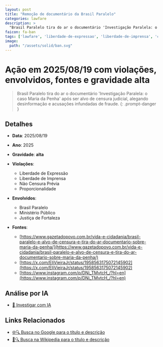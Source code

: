 ```yaml
---
layout: post
title: "Remoção de documentário da Brasil Paralelo"
categories: lawfare
description: > 
  "Brasil Paralelo tira do ar o documentário 'Investigação Paralela: o caso Maria da Penha' após ser alvo de censura judicial, alegando desinformação e acusações infundadas de fraude."
faicon: fa-ban
tags: ['lawfare', 'liberdade-de-expressao', 'liberdade-de-imprensa', 'censura', 'proporcionalidade', 'brasil-paralelo', 'ministerio-publico', 'justica-de-fortaleza', 'gravidade-alta', 'censura', 'documentario', 'maria-da-penha', 'desinformacao']
image:
  path: "/assets/solid/ban.svg"
---
```


# Ação em 2025/08/19 com violações, envolvidos, fontes e gravidade alta

> Brasil Paralelo tira do ar o documentário 'Investigação Paralela: o caso Maria da Penha' após ser alvo de censura judicial, alegando desinformação e acusações infundadas de fraude.
{: .prompt-danger }

## Detalhes
- **Data**: 2025/08/19
- **Ano**: 2025
- **Gravidade**: **alta** <i class="fas fa-ban"></i>

- **Violações**:
  - Liberdade de Expressão
  - Liberdade de Imprensa
  - Não Censura Prévia
  - Proporcionalidade
- **Envolvidos**:
  - Brasil Paralelo
  - Ministério Público
  - Justiça de Fortaleza
- **Fontes**:
  - [https://www.gazetadopovo.com.br/vida-e-cidadania/brasil-paralelo-e-alvo-de-censura-e-tira-do-ar-documentario-sobre-maria-da-penha/](https://www.gazetadopovo.com.br/vida-e-cidadania/brasil-paralelo-e-alvo-de-censura-e-tira-do-ar-documentario-sobre-maria-da-penha/)
  - [https://x.com/EliVieiraJr/status/1958563175072145902](https://x.com/EliVieiraJr/status/1958563175072145902)
  - [https://www.instagram.com/p/DNi_TMvtcH_/?hl=en](https://www.instagram.com/p/DNi_TMvtcH_/?hl=en)

## Análise por IA
- [🤖 Investigar com IA](https://www.perplexity.ai/search?q=%20Remo%C3%A7%C3%A3o%20de%20document%C3%A1rio%20da%20Brasil%20Paralelo%20Brasil%20Paralelo%20tira%20do%20ar%20o%20document%C3%A1rio%20%27Investiga%C3%A7%C3%A3o%20Paralela%3A%20o%20caso%20Maria%20da%20Penha%27%20ap%C3%B3s%20ser%20alvo%20de%20censura%20judicial%2C%20alegando%20desinforma%C3%A7%C3%A3o%20e%20acusa%C3%A7%C3%B5es%20infundadas%20de%20fraude.%20Liberdade%20de%20Express%C3%A3o%20Liberdade%20de%20Imprensa%20N%C3%A3o%20Censura%20Pr%C3%A9via%20Proporcionalidade%202025%20gravidade%20alta)

## Links Relacionados
- [🌐🔍 Busca no Google para o título e descrição](https://www.google.com/search?q=%20Remo%C3%A7%C3%A3o%20de%20document%C3%A1rio%20da%20Brasil%20Paralelo%20Brasil%20Paralelo%20tira%20do%20ar%20o%20document%C3%A1rio%20%27Investiga%C3%A7%C3%A3o%20Paralela%3A%20o%20caso%20Maria%20da%20Penha%27%20ap%C3%B3s%20ser%20alvo%20de%20censura%20judicial%2C%20alegando%20desinforma%C3%A7%C3%A3o%20e%20acusa%C3%A7%C3%B5es%20infundadas%20de%20fraude.%20Liberdade%20de%20Express%C3%A3o%20Liberdade%20de%20Imprensa%20N%C3%A3o%20Censura%20Pr%C3%A9via%20Proporcionalidade%202025%20gravidade%20alta)
- [📖🔍 Busca na Wikipedia para o título e descrição](https://pt.wikipedia.org/w/index.php?search=%20Remo%C3%A7%C3%A3o%20de%20document%C3%A1rio%20da%20Brasil%20Paralelo%20Brasil%20Paralelo%20tira%20do%20ar%20o%20document%C3%A1rio%20%27Investiga%C3%A7%C3%A3o%20Paralela%3A%20o%20caso%20Maria%20da%20Penha%27%20ap%C3%B3s%20ser%20alvo%20de%20censura%20judicial%2C%20alegando%20desinforma%C3%A7%C3%A3o%20e%20acusa%C3%A7%C3%B5es%20infundadas%20de%20fraude.%20Liberdade%20de%20Express%C3%A3o%20Liberdade%20de%20Imprensa%20N%C3%A3o%20Censura%20Pr%C3%A9via%20Proporcionalidade%202025%20gravidade%20alta)

